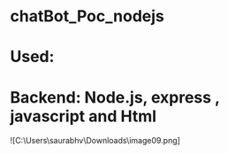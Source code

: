 # chatBot_Poc_nodejs

# Used: 
# Backend: Node.js, express , javascript and Html

![C:\Users\saurabhv\Downloads\image09.png]

